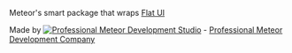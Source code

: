 Meteor's smart package that wraps [Flat UI](https://github.com/designmodo/Flat-UI)

Made by [![Professional Meteor Development Studio](http://s30.postimg.org/jfno1g71p/jss_xs.png)](https://jssolutionsdev.com) - [Professional Meteor Development Company](https://jssolutionsdev.com)
